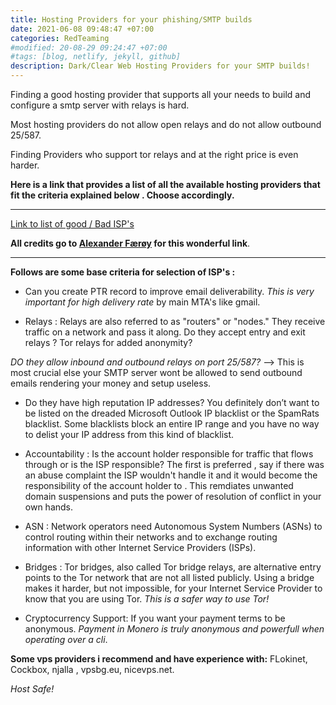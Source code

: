 ```yaml
---
title: Hosting Providers for your phishing/SMTP builds
date: 2021-06-08 09:48:47 +07:00
categories: RedTeaming
#modified: 20-08-29 09:24:47 +07:00
#tags: [blog, netlify, jekyll, github]
description: Dark/Clear Web Hosting Providers for your SMTP builds!
---
```


Finding a good hosting provider that supports all your needs to build and configure a smtp server with relays is hard.

Most hosting providers do not allow open relays and do not allow outbound 25/587.

Finding Providers who support tor relays and at the right price is even harder.

**Here is a link that provides a list of all the available hosting providers that fit the criteria explained below . Choose accordingly.** 

-----------------------------------------------------------------------------------------------------

[Link to list of good / Bad ISP's](https://gitlab.torproject.org/legacy/trac/-/wikis/doc/GoodBadISPs)


__All credits go to [Alexander Færøy](https://gitlab.torproject.org/ahf) for this wonderful link__.

-----------------------------------------------------------------------------------------------------

**Follows are some base criteria for selection of ISP's :**

- Can you create PTR record to improve email deliverability. _This is very important for high delivery rate_ by main MTA's like gmail.

- Relays : Relays are also referred to as "routers" or "nodes." They receive traffic on a network and pass it along.
Do they accept entry and exit relays ? Tor relays for added anonymity?

*DO they allow inbound and outbound relays on port 25/587?* --> This is most crucial else your SMTP server wont be allowed to send outbound emails rendering your money and setup useless.

- Do they have high reputation IP addresses? You definitely don’t want to be listed on the dreaded Microsoft Outlook IP blacklist or the SpamRats blacklist. Some blacklists block an entire IP range and you have no way to delist your IP address from this kind of blacklist.

- Accountability : Is the account holder responsible for traffic that flows through or is the ISP responsible? The first is preferred , say if there was an abuse complaint the ISP wouldn't handle it and it would become the responsibility of the account holder to . This remdiates unwanted domain suspensions and puts the power of resolution of conflict in your own hands.  

- ASN : Network operators need Autonomous System Numbers (ASNs) to control routing within their networks and to exchange routing information with other Internet Service Providers (ISPs).

- Bridges : Tor bridges, also called Tor bridge relays, are alternative entry points to the Tor network that are not all listed publicly. Using a bridge makes it harder, but not impossible, for your Internet Service Provider to know that you are using Tor. *This is a safer way to use Tor!*

- Cryptocurrency Support: If you want your payment terms to be anonymous. 
_Payment in Monero is truly anonymous and powerfull when operating over a cli_.

**Some vps providers i recommend and have experience with:** FLokinet, Cockbox, njalla , vpsbg.eu, nicevps.net.

_Host Safe!_  